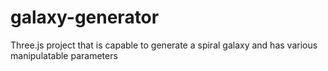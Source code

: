 # galaxy-generator
Three.js project that is capable to generate  a spiral galaxy and has various manipulatable parameters
